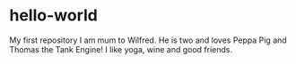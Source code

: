 # hello-world
My first repository
I am mum to Wilfred. He is two and loves Peppa Pig and Thomas the Tank Engine! 
I like yoga, wine and good friends. 
